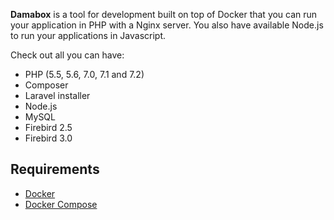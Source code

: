 **Damabox** is a tool for development built on top of Docker that you can run your application in PHP with a Nginx server. You also have available Node.js to run your applications in Javascript.

Check out all you can have:

- PHP (5.5, 5.6, 7.0, 7.1 and 7.2)
- Composer
- Laravel installer
- Node.js
- MySQL
- Firebird 2.5
- Firebird 3.0

## Requirements

- [Docker](https://docs.docker.com/install/)
- [Docker Compose](https://docs.docker.com/compose/)
